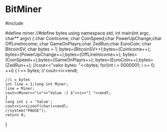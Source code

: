 # BitMiner

#include <iostream>

#define miner
//#define bytes
using namespace std;
int main(int argc, char** argv)
{
	char CoinIcome;
	char CoinSpeed;char PowerUpChange;char OffLineInicome;
	char GameOnPlayrs;char ZedRun;char EuroCoin;
	char BitcoinSV;
	char bytes = 1;
	bytes=(BitcoinSV++);bytes=(CoinIcome++);
	bytes=(PowerUpChange++);bytes=(OffLineInicome++);
	bytes=(CoinSpeed++);bytes=(GameOnPlayrs++);
	bytes=(EuroCoin++);bytes=(ZedRun++);
	//cout<<"valor bytes: "<<bytes;
	for(int i = 0000001; i >= 0; ++i)
	{
		i == bytes;
	//	cout<<i<<endl;
	
	//i = bytes	
	int line = 1;long int Miner;
	line = Miner;
	cout<<Miner<<"\n"<<"Value :[ $"<<i<<"] "<<endl;
	}
	long int i = 'Value';
	cout<<i<<sizeof(char)<<endl;
	//system("PAUSE");
	return 0;
}
